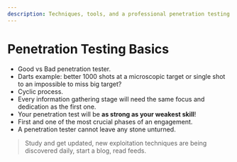 ```yaml
---
description: Techniques, tools, and a professional penetration testing methodology.
---
```


# Penetration Testing Basics

* Good vs Bad penetration tester.
* Darts example: better 1000 shots at a microscopic target or single shot to an impossible to miss big target?
* Cyclic process.
* Every information gathering stage will need the same focus and dedication as the first one.
* Your penetration test will be **as strong as your weakest skill**!
* First and one of the most crucial phases of an engagement.
* A penetration tester cannot leave any stone unturned.

> Study and get updated, new exploitation techniques are being discovered daily, start a blog, read feeds.
